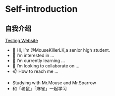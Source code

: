 # **Self-introduction**
## **自我介绍**
[Testing Website](127.0.0.1)
- 👋 Hi, I’m @MouseKillerLK,a senior high student.
- 👀 I’m interested in ...
- 🌱 I’m currently learning ...
- 💞️ I’m looking to collaborate on ...
- 📫 How to reach me ...

<!---
MouseKillerLK/MouseKillerLK is a ✨ special ✨ repository because its `README.md` (this file) appears on your GitHub profile.
You can click the Preview link to take a look at your changes.
--->
 - Studying with Mr.Mouse and Mr.Sparrow
 - 和「老鼠」「麻雀」一起学习
